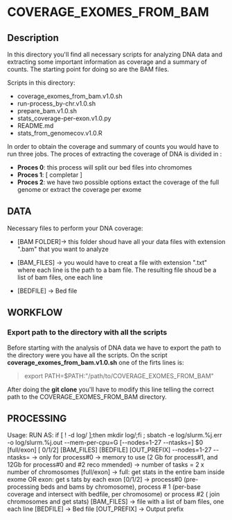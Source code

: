 # COVERAGE_EXOMES_FROM_BAM

<!-- /TOC -->

## Description

In this directory you'll find all necessary scripts for analyzing DNA data and extracting some important information as coverage  and a summary of counts. The starting point for doing so are the BAM files. 

Scripts in this directory: 

* coverage_exomes_from_bam.v1.0.sh  
* run-process_by-chr.v1.0.sh
* prepare_bam.v1.0.sh              
* stats_coverage-per-exon.v1.0.py
* README.md                         
* stats_from_genomecov.v1.0.R

In order to obtain the coverage and summary of counts you would have to run three jobs. The proces of extracting the coverage of DNA is divided in :

 * **Proces 0**: this process will split our bed files into chromomes
 * **Proces 1**: [ completar ]
 * **Proces 2**: we have two possible options extact the coverage of the full genome or extract the coverage per exome

## DATA 

Necessary files to perform your DNA coverage:

* [BAM FOLDER]-> this folder shoud have all your data files with extension ".bam" that you want to analyze 

* [BAM_FILES] -> you would have to creat a file with extension ".txt" where each line is the path to a bam file. The resulting file shoud be a list of bam files, one each line

* [BEDFILE] -> Bed file


## WORKFLOW

### Export path to the directory with all the scripts

Before starting with the analysis of DNA data we have to export the path to the directory were you have all the scripts. On the script **coverage_exomes_from_bam.v1.0.sh** one of the firts lines is: 

> export PATH=$PATH:"/path/to/COVERAGE_EXOMES_FROM_BAM"

After doing the **git clone** you'll have to modify this line telling the correct path to the COVERAGE_EXOMES_FROM_BAM directory. 

## PROCESSING

Usage:
    RUN AS: if [ ! -d log/ ];then mkdir log/;fi ; sbatch -e log/slurm.%j.err -o 
log/slurm.%j.out --mem-per-cpu=<X>G [--nodes=1-27 --ntasks=<Y>] $0 [full/exon] [
0/1/2] [BAM_FILES] [BEDFILE] [OUT_PREFIX]
    --nodes=1-27 --ntasks=<Y> -> only for process#0
    <X> -> memory to use (2 Gb for process#1, and 12Gb for process#0 and #2 reco
mmended)
    <Y> -> number of tasks = 2 x number of chromosomes
    [full/exon] -> full: get stats in the entire bam inside exome OR exon: get s
tats by each exon
    [0/1/2] -> process#0 (pre-processing beds and bams by chromosome), process #
1 (per-base coverage and intersect with bedfile, per chromosome) or process #2 (
join chromosomes and get stats)
    [BAM_FILES] -> file with a list of bam files, one each line
    [BEDFILE] -> Bed file
    [OUT_PREFIX] -> Output prefix
